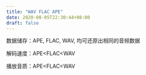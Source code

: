 ```yaml
---
title: "WAV FLAC APE"
date: 2020-08-05T22:30:44+08:00
draft: false
---
```


数据储存：APE, FLAC, WAV, 均可还原出相同的音频数据

解码速度：APE<FLAC<WAV

播放音质：APE<FLAC<WAV